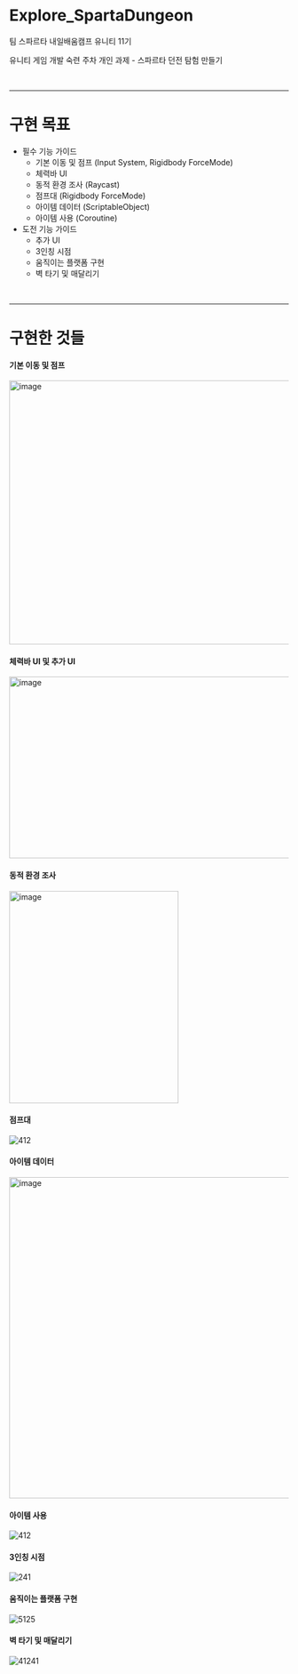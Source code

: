 # Explore_SpartaDungeon

팀 스파르타 내일배움캠프 유니티 11기

유니티 게임 개발 숙련 주차 개인 과제 - 스파르타 던전 탐험 만들기

<br />

-----

# 구현 목표
* 필수 기능 가이드
  * 기본 이동 및 점프 (Input System, Rigidbody ForceMode)
  * 체력바 UI
  * 동적 환경 조사 (Raycast)
  * 점프대 (Rigidbody ForceMode)
  * 아이템 데이터 (ScriptableObject)
  * 아이템 사용 (Coroutine)
* 도전 기능 가이드
  * 추가 UI
  * 3인칭 시점
  * 움직이는 플랫폼 구현
  * 벽 타기 및 매달리기
<br />


---

# 구현한 것들

#### 기본 이동 및 점프
<img width="791" height="475" alt="image" src="https://github.com/user-attachments/assets/182a531b-fff2-4f22-a23e-ea2a4c175b8a" />


#### 체력바 UI 및 추가 UI
<img width="552" height="327" alt="image" src="https://github.com/user-attachments/assets/a2e94ca3-7101-4654-a07d-d8f58ff1cb90" />


#### 동적 환경 조사
<img width="305" height="382" alt="image" src="https://github.com/user-attachments/assets/5188292c-4d6e-4f63-94f7-7742480ded28" />


#### 점프대
![412](https://github.com/user-attachments/assets/a42cc5c4-9dde-4ca1-9ece-16c3855a223b)


#### 아이템 데이터
<img width="524" height="578" alt="image" src="https://github.com/user-attachments/assets/24d6faa4-ae7c-4318-80b9-0931f6bc1df5" />


#### 아이템 사용
![412](https://github.com/user-attachments/assets/125194d1-8164-4934-ad40-b41f868dc6ea)


#### 3인칭 시점
![241](https://github.com/user-attachments/assets/3077cefd-4cfc-4513-8c11-27ebd9c3d0f1)


#### 움직이는 플랫폼 구현
![5125](https://github.com/user-attachments/assets/1b5109cb-0a5e-41e3-ab42-fe2e17262f5b)


#### 벽 타기 및 매달리기
![41241](https://github.com/user-attachments/assets/56fe9ce5-632c-45a6-baea-2519a4a49491)
